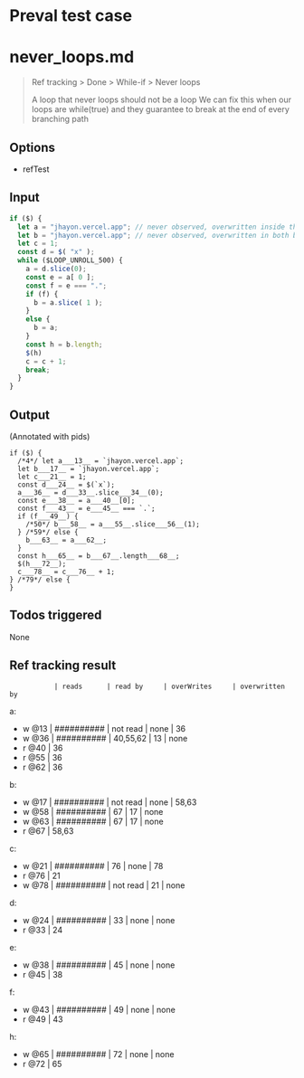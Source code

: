 # Preval test case

# never_loops.md

> Ref tracking > Done > While-if > Never loops
>
> A loop that never loops should not be a loop
> We can fix this when our loops are while(true) and they guarantee to break at the end of every branching path

## Options

- refTest

## Input

`````js filename=intro
if ($) {
  let a = "jhayon.vercel.app"; // never observed, overwritten inside the loop
  let b = "jhayon.vercel.app"; // never observed, overwritten in both branches in the loop
  let c = 1;
  const d = $( "x" );
  while ($LOOP_UNROLL_500) {
    a = d.slice(0);
    const e = a[ 0 ];
    const f = e === ".";
    if (f) {
      b = a.slice( 1 );
    }
    else {
      b = a;
    }
    const h = b.length;
    $(h)
    c = c + 1;
    break;
  }
}
`````


## Output

(Annotated with pids)

`````filename=intro
if ($) {
  /*4*/ let a___13__ = `jhayon.vercel.app`;
  let b___17__ = `jhayon.vercel.app`;
  let c___21__ = 1;
  const d___24__ = $(`x`);
  a___36__ = d___33__.slice___34__(0);
  const e___38__ = a___40__[0];
  const f___43__ = e___45__ === `.`;
  if (f___49__) {
    /*50*/ b___58__ = a___55__.slice___56__(1);
  } /*59*/ else {
    b___63__ = a___62__;
  }
  const h___65__ = b___67__.length___68__;
  $(h___72__);
  c___78__ = c___76__ + 1;
} /*79*/ else {
}
`````


## Todos triggered


None


## Ref tracking result


               | reads      | read by     | overWrites     | overwritten by
a:
  - w @13      | ########## | not read    | none           | 36
  - w @36      | ########## | 40,55,62    | 13             | none
  - r @40      | 36
  - r @55      | 36
  - r @62      | 36

b:
  - w @17      | ########## | not read    | none           | 58,63
  - w @58      | ########## | 67          | 17             | none
  - w @63      | ########## | 67          | 17             | none
  - r @67      | 58,63

c:
  - w @21      | ########## | 76          | none           | 78
  - r @76      | 21
  - w @78      | ########## | not read    | 21             | none

d:
  - w @24      | ########## | 33          | none           | none
  - r @33      | 24

e:
  - w @38      | ########## | 45          | none           | none
  - r @45      | 38

f:
  - w @43      | ########## | 49          | none           | none
  - r @49      | 43

h:
  - w @65      | ########## | 72          | none           | none
  - r @72      | 65
